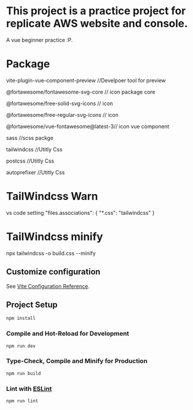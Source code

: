 # This project is a practice project for replicate AWS website and console.

  A vue beginner practice :P.

# Package

  vite-plugin-vue-component-preview    //Develpoer tool for preview

  @fortawesome/fontawesome-svg-core    // icon package core 

  @fortawesome/free-solid-svg-icons    // icon
  
  @fortawesome/free-regular-svg-icons    // icon

  @fortawesome/vue-fontawesome@latest-3// icon vue component

  sass  //scss packge

  tailwindcss //Utitly Css
  
  postcss  //Utitly Css
  
  autoprefixer  //Utitly Css


  # TailWindcss Warn
  vs code setting 
  "files.associations": {
        "*.css": "tailwindcss"
    }

  # TailWindcss minify
  npx tailwindcss -o build.css --minify


## Customize configuration

See [Vite Configuration Reference](https://vitejs.dev/config/).

## Project Setup

```sh
npm install
```

### Compile and Hot-Reload for Development

```sh
npm run dev
```

### Type-Check, Compile and Minify for Production

```sh
npm run build
```

### Lint with [ESLint](https://eslint.org/)

```sh
npm run lint
```


